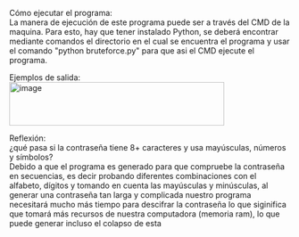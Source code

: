 Cómo ejecutar el programa:  
La manera de ejecución de este programa puede ser a través del CMD de la maquina. Para esto, hay que tener instalado Python, se deberá encontrar mediante comandos el directorio en el cual se encuentra el programa y usar el comando "python bruteforce.py" para que asi el CMD ejecute el programa. 
  
Ejemplos de salida:  
<img width="385" height="78" alt="image" src="https://github.com/user-attachments/assets/483df951-ced7-4716-a4aa-c84f36f54823" />

  
Reflexión:   
¿qué pasa si la contraseña tiene 8+ caracteres y usa mayúsculas, números y símbolos?  
Debido a que el programa es generado para que compruebe la contraseña en secuencias, es decir probando diferentes combinaciones con el alfabeto, dígitos y tomando en cuenta las mayúsculas y minúsculas, al generar una contraseña tan larga y complicada nuestro programa necesitará mucho más tiempo para descifrar la contraseña lo que siginifica que tomará más recursos de nuestra computadora (memoria ram), lo que puede generar incluso el colapso de esta
